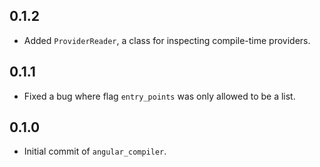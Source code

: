 ## 0.1.2

- Added `ProviderReader`, a class for inspecting compile-time providers.

## 0.1.1

- Fixed a bug where flag `entry_points` was only allowed to be a list.

## 0.1.0

- Initial commit of `angular_compiler`.
